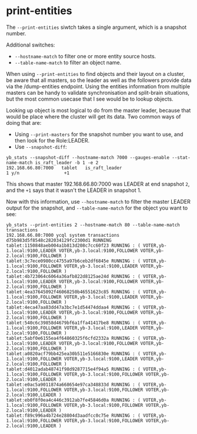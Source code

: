 # print-entities

The `--print-entities` siwtch takes a single argument, which is a snapshot number.

Additional switches:
- `--hostname-match` to filter one or more entity source hosts.
- `--table-name-match` to filter an object name.

When using `--print-entities` to find objects and their layout on a cluster, be aware that all masters, so the leader as well as the followers provide data via the /dump-entities endpoint. Using the entities information from multiple masters can be handy to validate synchronisation and split-brain situations, but the most common usecase that I see would be to lookup objects.

Looking up object is most logical to do from the master leader, because that would be place where the cluster will get its data. Two common ways of doing that are:
- Using `--print-masters` for the snapshot number you want to use, and then look for the Role:LEADER.
- Use `--snapshot-diff`: 
```shell
yb_stats --snapshot-diff --hostname-match 7000 --gauges-enable --stat-name-match is_raft_leader -b 1 -e 2
192.168.66.80:7000   tablet   is_raft_leader                                                                       1 y/n                 +1
```
This shows that master 192.168.66.80:7000 was LEADER at end snapshot `2`, and the `+1` says that it wasn't the LEADER in snapshot 1. 

Now with this information, use `--hostname-match` to filter the master LEADER output for the snapshot, and `--table-name-match` for the object you want to see:
```shell
yb_stats --print-entities 2 --hostname-match 80 --table-name-match transactions
192.168.66.80:7000 ycql system transactions d75b983d5f8548c282034129fc2300d1 RUNNING
tablet:1150848aeb004a1b813d208c7cc60f23 RUNNING : ( VOTER,yb-1.local:9100,LEADER VOTER,yb-3.local:9100,FOLLOWER VOTER,yb-2.local:9100,FOLLOWER )
tablet:3c7ece0980cc4755a97b6ceb2df6845e RUNNING : ( VOTER,yb-1.local:9100,FOLLOWER VOTER,yb-3.local:9100,LEADER VOTER,yb-2.local:9100,FOLLOWER )
tablet:4b723064c6064a36afb822d8125ae24d RUNNING : ( VOTER,yb-1.local:9100,LEADER VOTER,yb-3.local:9100,FOLLOWER VOTER,yb-2.local:9100,FOLLOWER )
tablet:4ea37645092f46068250b46551623c85 RUNNING : ( VOTER,yb-1.local:9100,FOLLOWER VOTER,yb-3.local:9100,LEADER VOTER,yb-2.local:9100,FOLLOWER )
tablet:4eca47aa83dd47a3bc7e1d54474ddaa4 RUNNING : ( VOTER,yb-1.local:9100,LEADER VOTER,yb-3.local:9100,FOLLOWER VOTER,yb-2.local:9100,FOLLOWER )
tablet:540c6c39858d4679bf6a1ffa41417be8 RUNNING : ( VOTER,yb-1.local:9100,FOLLOWER VOTER,yb-3.local:9100,LEADER VOTER,yb-2.local:9100,FOLLOWER )
tablet:5abf0e6155ea4f64860325f6cfd2332a RUNNING : ( VOTER,yb-1.local:9100,LEADER VOTER,yb-3.local:9100,FOLLOWER VOTER,yb-2.local:9100,FOLLOWER )
tablet:a0820acf79bb425ea30b511e5166830e RUNNING : ( VOTER,yb-1.local:9100,FOLLOWER VOTER,yb-3.local:9100,LEADER VOTER,yb-2.local:9100,FOLLOWER )
tablet:d4012adab48741f98d9287715e4f94a5 RUNNING : ( VOTER,yb-1.local:9100,FOLLOWER VOTER,yb-3.local:9100,FOLLOWER VOTER,yb-2.local:9100,LEADER )
tablet:e0ac5a9011874a668654e97ca348833d RUNNING : ( VOTER,yb-1.local:9100,FOLLOWER VOTER,yb-3.local:9100,FOLLOWER VOTER,yb-2.local:9100,LEADER )
tablet:eb0f8f0ea4c446c3912ab7fe45846d0a RUNNING : ( VOTER,yb-1.local:9100,FOLLOWER VOTER,yb-3.local:9100,FOLLOWER VOTER,yb-2.local:9100,LEADER )
tablet:f89c996a4b724e28804d3aadfcc0c75e RUNNING : ( VOTER,yb-1.local:9100,FOLLOWER VOTER,yb-3.local:9100,FOLLOWER VOTER,yb-2.local:9100,LEADER )
```
